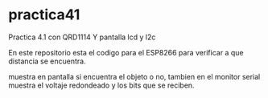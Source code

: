 # practica41
Practica 4.1 con QRD1114 Y pantalla lcd y l2c

En este repositorio esta el codigo para el ESP8266 para verificar a que distancia se encuentra.


muestra en pantalla si encuentra el objeto o no, tambien en el monitor serial muestra el voltaje redondeado y los bits que se reciben.
